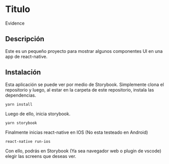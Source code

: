 # Titulo

Evidence

## Descripción

Este es un pequeño proyecto para mostrar algunos componentes UI en una app de react-native.

## Instalación

Esta aplicación se puede ver por medio de Storybook. Simplemente clona el repositorio y luego, al estar en la carpeta de este repositorio, instala las dependencias.

```
yarn install
```

Luego de ello, inicia storybook.

```
yarn storybook
```

Finalmente inicias react-native en IOS (No esta testeado en Android)

```
react-native run-ios
```

Con ello, podrás en Storybook (Ya sea navegador web o plugin de vscode) elegir las screens que deseas ver.
